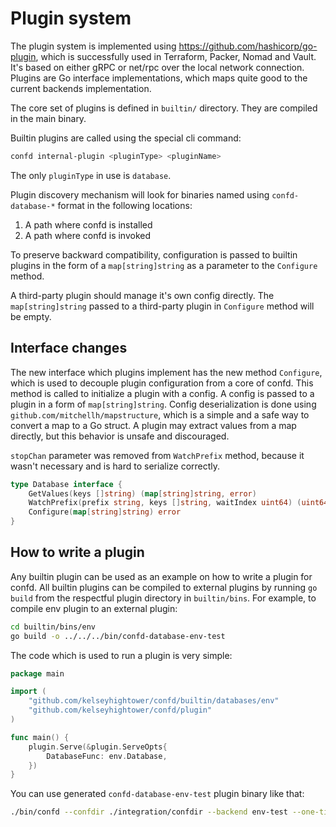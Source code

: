 # Plugin system

The plugin system is implemented using https://github.com/hashicorp/go-plugin, which is successfully used in Terraform, Packer, Nomad and Vault. It's based on either gRPC or net/rpc over the local network connection. Plugins are Go interface implementations, which maps quite good to the current backends implementation.

The core set of plugins is defined in `builtin/` directory. They are compiled in the main binary.

Builtin plugins are called using the special cli command:
```sh
confd internal-plugin <pluginType> <pluginName>
```

The only `pluginType` in use is `database`.

Plugin discovery mechanism will look for binaries named using `confd-database-*` format in the following locations:
1. A path where confd is installed
2. A path where confd is invoked

To preserve backward compatibility, configuration is passed to builtin plugins in the form of a `map[string]string` as a parameter to the `Configure` method.

A third-party plugin should manage it's own config directly. The `map[string]string` passed to a third-party plugin in `Configure` method will be empty.

## Interface changes

The new interface which plugins implement has the new method `Configure`, which is used to decouple plugin configuration from a core of confd. This method is called to initialize a plugin with a config. A config is passed to a plugin in a form of `map[string]string`. Config deserialization is done using `github.com/mitchellh/mapstructure`, which is a simple and a safe way to convert a map to a Go struct. A plugin may extract values from a map directly, but this behavior is unsafe and discouraged.

`stopChan` parameter was removed from `WatchPrefix` method, because it wasn't necessary and is hard to serialize correctly.

```go
type Database interface {
	GetValues(keys []string) (map[string]string, error)
	WatchPrefix(prefix string, keys []string, waitIndex uint64) (uint64, error)
	Configure(map[string]string) error
}
```

## How to write a plugin

Any builtin plugin can be used as an example on how to write a plugin for confd.
All builtin plugins can be compiled to external plugins by running `go build` from the respectful plugin directory in `builtin/bins`. For example, to compile env plugin to an external plugin:
```sh
cd builtin/bins/env
go build -o ../../../bin/confd-database-env-test
```

The code which is used to run a plugin is very simple:
```go
package main

import (
	"github.com/kelseyhightower/confd/builtin/databases/env"
	"github.com/kelseyhightower/confd/plugin"
)

func main() {
	plugin.Serve(&plugin.ServeOpts{
		DatabaseFunc: env.Database,
	})
}
```

You can use generated `confd-database-env-test` plugin binary like that:
```sh
./bin/confd --confdir ./integration/confdir --backend env-test --one-time
```

